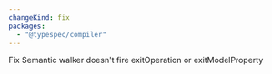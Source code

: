 ```yaml
---
changeKind: fix
packages:
  - "@typespec/compiler"
---
```


Fix Semantic walker doesn't fire exitOperation or exitModelProperty